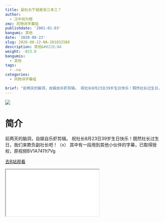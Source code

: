 ```yaml
---
title: 副社长宁就是张三本三？
author:
  - 汉中则为橙
zmz: 风物诗字幕组
publishdate: '2001-01-03'
bangumi: 其他
date: '2020-08-23'
slug: 2020-08-22-NA-201832580
description: 其他&#8226;NA
weight: -823.0
bangumis:
  - 其他
tags:
  - .na
categories:
  - 风物诗字幕组

brief: "前两天的脑洞，自娱自乐虾剪辑。 祝社长8月23日39岁生日快乐！既然社长过生日，我们来欺负副社长吧！（x） 其中有一段用到其他小伙伴的字幕，已取得授权，原视频BV1A7411t7Vg"
---
```

![](https://raw.githubusercontent.com/tcgriffith/owaraisite/master/static/tmpimg/4e5ace1ba1d1dfb829ffd0a037f6147ad7c08962.jpg.480.jpg)
# 简介  
前两天的脑洞，自娱自乐虾剪辑。
祝社长8月23日39岁生日快乐！既然社长过生日，我们来欺负副社长吧！（x）
其中有一段用到其他小伙伴的字幕，已取得授权，原视频BV1A7411t7Vg  

[去B站观看](https://www.bilibili.com/video/av201832580/)
<div class ="resp-container"><iframe class="testiframe" src="//player.bilibili.com/player.html?aid=201832580"", scrolling="no", allowfullscreen="true" > </iframe></div> 
